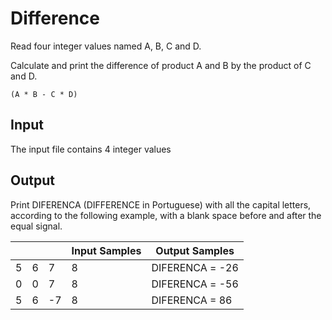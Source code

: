 # Difference

Read four integer values named A, B, C and D. 

Calculate and print the difference of product A and B by the product of C and D.
    
    (A * B - C * D)

## Input

The input file contains 4 integer values

## Output

Print DIFERENCA (DIFFERENCE in Portuguese) with all the capital letters, according to the following example, with a blank space before and after the equal signal.

|	|		|	| Input Samples     | Output Samples |
|----|-----|------|----|----------------|
|  5 |   6 |  7  | 8   | DIFERENCA = -26|
|  0 |   0 |  7  | 8   | DIFERENCA = -56|
|  5 |   6 |  -7  |8   | DIFERENCA = 86 |
